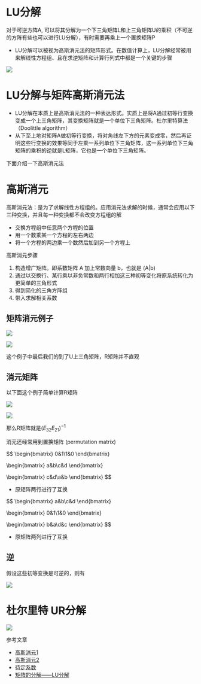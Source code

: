 
# LU分解

对于可逆方阵A, 可以将其分解为一个下三角矩阵L和上三角矩阵U的乘积（不可逆的方阵有些也可以进行LU分解），有时需要再乘上一个置换矩阵P

- LU分解可以被视为高斯消元法的矩阵形式。在数值计算上，LU分解经常被用来解线性方程组、且在求逆矩阵和计算行列式中都是一个关键的步骤

![](./LU_decomposition/img_1.png)

# LU分解与矩阵高斯消元法

- LU分解在本质上是高斯消元法的一种表达形式。实质上是将A通过初等行变换变成一个上三角矩阵，其变换矩阵就是一个单位下三角矩阵。杜尔里特算法（Doolittle algorithm）
- 从下至上地对矩阵A做初等行变换，将对角线左下方的元素变成零，然后再证明这些行变换的效果等同于左乘一系列单位下三角矩阵，这一系列单位下三角矩阵的乘积的逆就是L矩阵，它也是一个单位下三角矩阵。

下面介绍一下高斯消元法

# 高斯消元

高斯消元法：是为了求解线性方程组的。应用消元法求解的时候，通常会应用以下三种变换，并且每一种变换都不会改变方程组的解

- 交换方程组中任意两个方程的位置
- 用一个数乘某一个方程的左右两边
- 将一个方程的两边乘一个数然后加到另一个方程上

高斯消元步骤

1. 构造增广矩阵。即系数矩阵 A 加上常数向量 b，也就是 (A|b)
2. 通过以交换行、某行乘以非负常数和两行相加这三种初等变化将原系统转化为更简单的三角形式
3. 得到简化的三角方阵组
4. 带入求解相关系数

## 矩阵消元例子

![](./LU_decomposition/img_2.png)

![](./LU_decomposition/img_3.png)

这个例子中最后我们的到了U上三角矩阵，R矩阵并不直观

## 消元矩阵

以下面这个例子简单计算R矩阵

![](./LU_decomposition/img_4.png)

![](./LU_decomposition/img_5.png)

那么R矩阵就是$(E_{32}E_{21})^{-1}$

消元还经常用到置换矩阵 (permutation matrix)

$$
\begin{bmatrix}
    0&1\\1&0
\end{bmatrix}

\begin{bmatrix}
    a&b\\c&d
\end{bmatrix}

\begin{bmatrix}
    c&d\\a&b
\end{bmatrix}
$$

- 原矩阵两行进行了互换

$$
\begin{bmatrix}
    a&b\\c&d
\end{bmatrix}

\begin{bmatrix}
    0&1\\1&0
\end{bmatrix}

\begin{bmatrix}
    b&a\\d&c
\end{bmatrix}
$$

- 原矩阵两列进行了互换

## 逆

假设这些初等变换是可逆的，则有

![](./LU_decomposition/img_6.png)

# 杜尔里特 UR分解

![](./LU_decomposition/img_7.png)

参考文章

- [高斯消元1](https://www.cnblogs.com/horizonshd/p/15365988.html#algebra2.1)
- [高斯消元2](https://blog.csdn.net/justidle/article/details/108794887)
- [待定系数](https://zhuanlan.zhihu.com/p/363948873)
- [矩阵的分解——LU分解](https://blog.csdn.net/qq_28972011/article/details/123935820?utm_medium=distribute.pc_relevant.none-task-blog-2~default~baidujs_baidulandingword~default-0-123935820-blog-138027566.235^v43^control&spm=1001.2101.3001.4242.1&utm_relevant_index=3)
